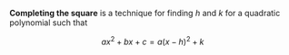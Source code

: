 **Completing the square** is a technique for finding $h$ and $k$ for a quadratic polynomial such that

$$
ax^2 + bx + c = a(x-h)^2 + k
$$

